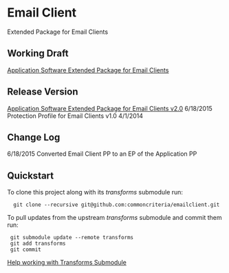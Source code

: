 Email Client
============

Extended Package for Email Clients

## Working Draft
[Application Software Extended Package for Email Clients](http://common-criteria.rhcloud.com/emailclient/output/emailclient-release.html)

## Release Version
[Application Software Extended Package for Email Clients v2.0](https://www.niap-ccevs.org/pp/PP_APP_EMAILCLIENT_EP_v2.0/) 6/18/2015<br/>
Protection Profile for Email Clients v1.0 4/1/2014

## Change Log
6/18/2015 Converted Email Client PP to an EP of the Application PP

## Quickstart
To clone this project along with its _transforms_ submodule run:

````
  git clone --recursive git@github.com:commoncriteria/emailclient.git
````
To pull updates from the upstream _transforms_ submodule and commit them run:
````
 git submodule update --remote transforms
 git add transforms
 git commit
````

[Help working with Transforms Submodule](https://github.com/commoncriteria/transforms/wiki/Working-with-Transforms-as-a-Submodule)
